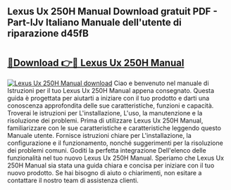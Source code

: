 ## Lexus Ux 250H Manual Download gratuit PDF - Part-lJv Italiano Manuale dell'utente di riparazione d45fB

# <h2><a href="http://dfc4dx.blite.top/?on=Lexus+Ux+250H+Manual">🔗Download 👉🔴 Lexus Ux 250H Manual</a></h2>

[![Lexus Ux 250H Manual download](https://i.imgur.com/lujVjoI.png)](http://dfc4dx.blite.top/?on=Lexus+Ux+250H+Manual)
Ciao e benvenuto nel manuale di Istruzioni per il tuo Lexus Ux 250H Manual appena consegnato. Questa guida è progettata per aiutarti a iniziare con il tuo prodotto e darti una conoscenza approfondita delle sue caratteristiche, funzioni e capacità. Troverai le istruzioni per L'installazione, L'uso, la manutenzione e la risoluzione dei problemi. Prima di utilizzare Lexus Ux 250H Manual, familiarizzare con le sue caratteristiche e caratteristiche leggendo questo Manuale utente. Fornisce istruzioni chiare per L'installazione, la configurazione e il funzionamento, nonché suggerimenti per la risoluzione dei problemi comuni. Goditi la perfetta integrazione Dell'elenco delle funzionalità nel tuo nuovo Lexus Ux 250H Manual. Speriamo che Lexus Ux 250H Manual sia stata una guida chiara e concisa per iniziare con il tuo nuovo prodotto. Se hai bisogno di aiuto o chiarimenti, non esitare a contattare il nostro team di assistenza clienti.
